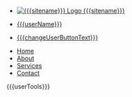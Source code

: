 <!--  This is the header of the PHPizza skin, the default skin on the CMS also named PHPizza. -->

<!-- Logo + sitename -->
* [
    ![{{{sitename}}} Logo]({{{siteLogoPath}}})
    {{{sitename}}}
]( {{{homePage}}} )

* [{{{userName}}}](/index.php?title=PHPizza:UserLogin)
* [{{{changeUserButtonText}}}]({{{userChangePage}}})

<!-- Links -->

* [Home]({{{homePage}}})
* [About]({{{aboutPage}}})
* [Services]({{{servicesPage}}})
* [Contact]({{{contactPage}}})

<!-- User tools -->
{{{userTools}}}

<!-- End of header -->